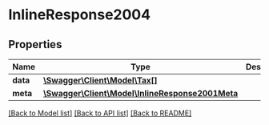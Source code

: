 # InlineResponse2004

## Properties
Name | Type | Description | Notes
------------ | ------------- | ------------- | -------------
**data** | [**\Swagger\Client\Model\Tax[]**](Tax.md) |  | [optional] 
**meta** | [**\Swagger\Client\Model\InlineResponse2001Meta**](InlineResponse2001Meta.md) |  | [optional] 

[[Back to Model list]](../README.md#documentation-for-models) [[Back to API list]](../README.md#documentation-for-api-endpoints) [[Back to README]](../README.md)


